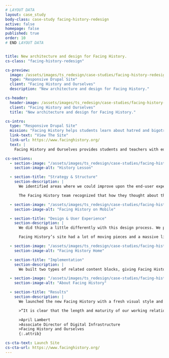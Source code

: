 ```yaml
---
# LAYOUT DATA
layout: case_study
body-class: case-study facing-history-redesign
active: false
homepage: false
published: true
order: 10
# END LAYOUT DATA


title: New architecture and design for Facing History.
cs-class: "facing-history-redesign"

cs-preview:
  image: /assets/images/ts_redesign/case-studies/facing-history-redesign/FH-Case-Study-Headers-2.jpg
  type: "Responsive Drupal Site"
  client: "Facing History and Ourselves"
  description: "New architecture and design for Facing History."

cs-header:
  header-image: /assets/images/ts_redesign/case-studies/facing-history-redesign/FH-Case-Study-Headers-2.jpg
  client: "Facing History and Ourselves"
  title: "New architecture and design for Facing History."

cs-intro:
  type: "Responsive Drupal Site"
  mission: "Facing History helps students learn about hatred and bigotry so they can prevent them from happening in the future."
  link-text: "View The Site"
  link-url: https://www.facinghistory.org/
  text: |
    Facing History and Ourselves provides students and teachers with educational resources that examine historical and modern bigotry. They seek to safeguard a more humane citizenry by encouraging careful study of prejudice as it affects our communities. Our engagement with Facing History began several years ago when we were approached to tackle a move from Drupal 6 to Drupal 7 using new designs from another agency. Over time, we recognized an opportunity to further improve upon the site architecture to better meet their web goals. We recommended a front-end redesign, and Facing History decided to pursue it.

cs-sections:
  - section-image: "/assets/images/ts_redesign/case-studies/facing-history-redesign/facinghistory-lesson.jpg"
    section-image-alt: "History Lesson"

  - section-title: "Strategy & Structure"
    section-description: |
      We identified areas where we could improve upon the end-user experience to better communicate the importance of Facing History’s work. In doing so, we also identified areas where structural changes needed to be made in order to support the subsequent design changes.

      The Facing History team recognized that how they thought about their content also needed to change. They moved from their previous organizational system to one that grouped content by topic areas as opposed to content types, which was an overall shift from insider thinking to user thinking. The end result was an effective strategy for surfacing content on the site for Facing History's diverse audiences.

  - section-image: "/assets/images/ts_redesign/case-studies/facing-history-redesign/facinghistory-mobile.jpg"
    section-image-alt: "Facing History on Mobile"

  - section-title: "Design & User Experience"
    section-description: |
      We did things a little differently with this design process. We presented a homepage comp to Facing History stakeholders as the first step. Once Facing History signed off on that comp as a general design direction, we began building the various responsive sizes that we would need. Then came the wireframes, which we created in Sketch. From there, we moved onto the design.

      Facing History’s site had a lot of moving pieces and a massive library of content that needed to be displayed in a variety of ways - from card views and teasers to full, detailed pages. We developed new calls to action that encouraged user engagement with the content. Image styling was a major element of this redesign, transforming what was formerly a primarily text-based site into a highly visual educational experience.

  - section-image: "/assets/images/ts_redesign/case-studies/facing-history-redesign/facinghistory-home.jpg"
    section-image-alt: "Facing History Home"

  - section-title: "Implementation"
    section-description: |
      We built two types of related content blocks, giving Facing History the tools to pull users deeper into their content. The first was a related content block where editors could reference any number of pieces of content or media, and then have them rendered in an attractive "card" view below or beside the primary content. When a curated block of related content isn't available, we use Apache Solr's “More Like This” functionality to display relevant content based on its similarity with the primary content. These same blocks can also show related or relevant upcoming events. To the end user, there's no difference between how the blocks appear, but the flexibility affords Facing History's team the ability to carefully curate the most important content without worrying about breaking the experience in other areas.

  - section-image: "/assets/images/ts_redesign/case-studies/facing-history-redesign/facinghistory-aboutus.jpg"
    section-image-alt: "About Facing History"

  - section-title: "Results"
    section-description: |
      We launched the new Facing History with a fresh visual style and revamped information architecture. This new site tells Facing History’s story in a compelling and engaging way, encouraging users to dive deeper into the wealth of carefully curated information that awaits them.

      >“It is clear that the length and maturity of our working relationship with TS has brought us to a highly functioning, productive, and positive place. It is also very apparent that ThinkShout deeply understands FH's digital landscape, our goals, and our staff/stakeholder needs. We've had a true partnership in executing every element of this project from discovery through to post-launch polish.”

      >April Lambert  
      >Associate Director of Digital Infrastructure  
      >Facing History and Ourselves
      {:.attrib}

cs-cta-text: Launch Site
cs-cta-url: https://www.facinghistory.org/
---
```

